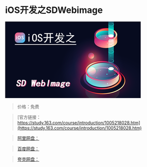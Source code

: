 # iOS开发之SDWebimage

![img](../../../assets/study163/free/c666e892-11f7-45d7-b5f9-b43b3216405e.png)

> 价格：免费

> [官方链接：https://study.163.com/course/introduction/1005218028.htm](https://study.163.com/course/introduction/1005218028.htm)

> [阿里网盘：]()

> [百度网盘：]()

> [夸克网盘：]()
